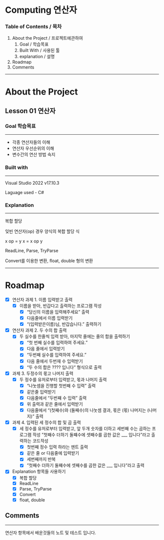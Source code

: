 # Computing 연산자

### Table of Contents / 목차

1. About the Project / 프로젝트에관하여
    1. Goal / 학습목표
    2. Built With / 사용된 툴
    3. explanation / 설명
2. Roadmap
3. Comments

---

# About the Project

## Lesson 01 연산자

### Goal 학습목표

---

- 각종 연산자들의 이해
- 연산자 우선순위의 이해
- 변수간의 연산 방법 숙지

### Built with

---

Visual Studio 2022 v17.10.3

Laguage used - C#

### Explanation

---

복합 할당

잊빈 연산자(op) 경우 양식의 복합 할당 식

x op = y
x = x op y

ReadLine,    Parse,    TryParse

Convert를 이용한 변환,      float, double 형의 변환

---

# Roadmap

- [x]  연산자 과제 1. 이름 입력받고 출력
    - [x]  이름을 받아, 반갑다고 출력하는 프로그램 작성
        - [x]  “당신의 이름을 입력해주세요” 출력
        - [x]  다음줄에서 이름 입력받기
        - [x]  “(입력받은이름)님, 반갑습니다.” 출력하기
- [x]  연산자 과제 2. 두 수의 합 출력
    - [x]  두 실수를 한줄씩 입력 받아, 마지막 줄에는 줄의 합을 출력하기
        - [x]  “첫 번째 실수를 입력하여 주세요.”
        - [x]  다음 줄에서 입력받기
        - [x]  “두번째 실수를 입력하여 주세요.”
        - [x]  다음 줄에서 두번재 수 입력받기
        - [x]  “두 수의 합은 ???? 입니다” 형식으로 출력
- [x]  과제 3. 두정수의 몫고 나머지 출력
    - [x]  두 정수를 유저로부터 입력받고, 몫과 나머지 출력
        - [x]  “나눗셈을 진행할 첫번째 수 입력” 출력
        - [x]  같은줄 입력받기
        - [x]  다음줄에서 “두번쨰 수 입력” 출력
        - [x]  위 출력과 같은 줄에서 입력받기
        - [x]  다음줄에서 “(첫쨰수)와 (둘째수)의 나눗셈 결과, 몫은 (몫) 나머지는 (나머지)” 출력
- [x]  과제 4. 입력된 세 정수의 합 및 곱 출력
    - [x]  세 정수를 유저로부터 입력받고, 앞 두개 숫자를 더하고 세번째 수는 곱하는 프로그램 작성
    ”첫째수 더하기 둘쨰수에 셋째수를 곱한 값은 ___ 입니다”라고 출력하는 코드작성
        - [x]  첫번째 정수 입력 하라는 멘트 출력
        - [x]  같은 줄 or 다음줄에 입력받기
        - [x]  세번째까지 반복
        - [x]  ”첫째수 더하기 둘쨰수에 셋째수를 곱한 값은 ___ 입니다”라고 출력

- [x]  Explanation 항목들 사용하기
    - [x]  복합 할당
    - [x]  ReadLine
    - [x]  Parse, TryParse
    - [x]  Convert
    - [x]  float, double

## Comments

---

연산자 항목에서 배운것들의 노트 및 테스트 입니다.
